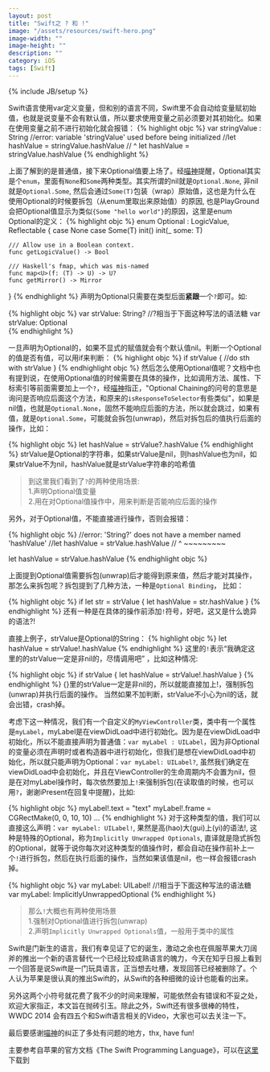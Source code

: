 ```yaml
---
layout: post
title: "Swift之 ? 和 !"
image: "/assets/resources/swift-hero.png"
image-width: ""
image-height: ""
description: ""
category: iOS
tags: [Swift]
---
```

{% include JB/setup %}

Swift语言使用var定义变量，但和别的语言不同，Swift里不会自动给变量赋初始值，也就是说变量不会有默认值，所以要求使用变量之前必须要对其初始化。如果在使用变量之前不进行初始化就会报错：
{% highlight objc %}
var stringValue : String 
//error: variable 'stringValue' used before being initialized
//let hashValue = stringValue.hashValue
//                            ^
let hashValue = stringValue.hashValue
{% endhighlight %}

上面了解到的是普通值，接下来Optional值要上场了。经[喵神](http://onevcat.com/)提醒，Optional其实是个`enum`，里面有`None`和`Some`两种类型。其实所谓的nil就是`Optional.None`, 非nil就是`Optional.Some`, 然后会通过`Some(T)`包装（wrap）原始值，这也是为什么在使用Optional的时候要拆包（从enum里取出来原始值）的原因, 也是PlayGround会把Optional值显示为类似`{Some "hello world"}`的原因，这里是enum Optional的定义：
{% highlight objc %}
enum Optional<T> : LogicValue, Reflectable {
    case None
    case Some(T)
    init()
    init(_ some: T)

    /// Allow use in a Boolean context.
    func getLogicValue() -> Bool

    /// Haskell's fmap, which was mis-named
    func map<U>(f: (T) -> U) -> U?
    func getMirror() -> Mirror
}
{% endhighlight %} 
声明为Optional只需要在类型后面**紧跟**一个`?`即可。如:

{% highlight objc %}
var strValue: String?   //?相当于下面这种写法的语法糖
var strValue: Optional<Int>  
{% endhighlight %}

一旦声明为Optional的，如果不显式的赋值就会有个默认值nil。判断一个Optional的值是否有值，可以用if来判断：
{% highlight objc %}
if strValue {
    //do sth with strValue
}
{% endhighlight objc %}
然后怎么使用Optional值呢？文档中也有提到说，在使用Optional值的时候需要在具体的操作，比如调用方法、属性、下标索引等前面需要加上一个`?`，经[喵神](http://onevcat.com/)指正，"Optional Chaining的问号的意思是询问是否响应后面这个方法，和原来的`isResponseToSelector`有些类似"，如果是nil值，也就是`Optional.None`，固然不能响应后面的方法，所以就会跳过，如果有值，就是`Optional.Some`，可能就会拆包(unwrap)，然后对拆包后的值执行后面的操作，比如：

{% highlight objc %}
let hashValue = strValue?.hashValue 
{% endhighlight %}
strValue是Optional的字符串，如果strValue是nil，则hashValue也为nil，如果strValue不为nil，hashValue就是strValue字符串的哈希值

>到这里我们看到了`?`的两种使用场景:  
>1.声明Optional值变量  
>2.用在对Optional值操作中，用来判断是否能响应后面的操作  

另外，对于Optional值，不能直接进行操作，否则会报错：

{% highlight objc %}
//error: 'String?' does not have a member named 'hashValue'
//let hashValue = strValue.hashValue
//                ^        ~~~~~~~~~

let hashValue = strValue.hashValue
{% endhighlight objc %}

上面提到Optional值需要拆包(unwrap)后才能得到原来值，然后才能对其操作，那怎么来拆包呢？拆包提到了几种方法，一种是`Optional Binding`， 比如：

{% highlight objc %}
if let str = strValue {
    let hashValue = str.hashValue
}
{% endhighlight %}
还有一种是在具体的操作前添加`!`符号，好吧，这又是什么诡异的语法?!

直接上例子，strValue是Optional的String：
{% highlight objc %}
let hashValue = strValue!.hashValue 
{% endhighlight %}
这里的`!`表示“我确定这里的的strValue一定是非nil的，尽情调用吧” ，比如这种情况:

{% highlight objc %}
if strValue {
    let hashValue = strValue!.hashValue
}
{% endhighlight %}
{}里的strValue一定是非nil的，所以就能直接加上!，强制拆包(unwrap)并执行后面的操作。
当然如果不加判断，strValue不小心为nil的话，就会出错，crash掉。

考虑下这一种情况，我们有一个自定义的`MyViewController`类，类中有一个属性是`myLabel`，myLabel是在viewDidLoad中进行初始化。因为是在viewDidLoad中初始化，所以不能直接声明为普通值：`var myLabel : UILabel`，因为非Optional的变量必须在声明时或者构造器中进行初始化，但我们是想在viewDidLoad中初始化，所以就只能声明为Optional：`var myLabel: UILabel?`, 虽然我们确定在viewDidLoad中会初始化，并且在ViewController的生命周期内不会置为nil，但是在对myLabel操作时，每次依然要加上`!`来强制拆包(在读取值的时候，也可以用`?`，谢谢iPresent在回复中提醒)，比如: 

{% highlight objc %}
myLabel!.text = "text"
myLabel!.frame = CGRectMake(0, 0, 10, 10)
...
{% endhighlight %}
对于这种类型的值，我们可以直接这么声明：`var myLabel: UILabel!`, 果然是高(hao)大(gui)上(yi)的语法!, 这种是特殊的Optional，称为`Implicitly Unwrapped Optionals`, 直译就是隐式拆包的Optional，就等于说你每次对这种类型的值操作时，都会自动在操作前补上一个`!`进行拆包，然后在执行后面的操作，当然如果该值是nil，也一样会报错crash掉。

{% highlight objc %}
var myLabel: UILabel!  //!相当于下面这种写法的语法糖
var myLabel: ImplicitlyUnwrappedOptional<UILabel>
{% endhighlight %}

> 那么`!`大概也有两种使用场景  
>1.强制对Optional值进行拆包(unwrap)  
>2.声明`Implicitly Unwrapped Optionals`值，一般用于类中的属性  

Swift是门新生的语言，我们有幸见证了它的诞生，激动之余也在佩服苹果大刀阔斧的推出一个新的语言替代一个已经比较成熟语言的魄力，今天在知乎日报上看到一个回答是说Swift是一门玩具语言，正当想去吐槽，发现回答已经被删除了。个人认为苹果是很认真的推出Swift的，从Swift的各种细微的设计也能看的出来。

另外这两个小符号就花费了我不少的时间来理解，可能依然会有错误和不妥之处，欢迎大家指正，本文旨在抛砖引玉。除此之外，Swift还有很多很棒的特性，WWDC 2014 会有四五个和Swift语言相关的Video，大家也可以去关注一下。

最后要感谢[喵神](http://onevcat.com/)的纠正了多处有问题的地方，thx, have fun!

主要参考自苹果的官方文档《The Swift Programming Language》，可以在[这里](https://developer.apple.com/swift/)下载到
